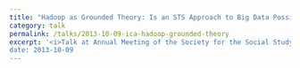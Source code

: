```yaml
---
title: "Hadoop as Grounded Theory: Is an STS Approach to Big Data Possible?  the 2013 Annual Meeting of the Society for the Social Study of Science 4S"
category: talk
permalink: /talks/2013-10-09-ica-hadoop-grounded-theory
excerpt: '<i>Talk at Annual Meeting of the Society for the Social Study of Science (4S), 2013-10-09</i><br/>
date: 2013-10-09
---
```

